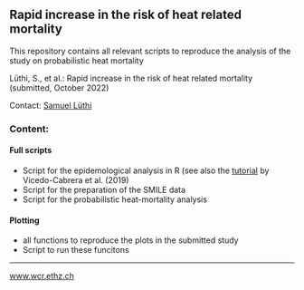 ## Rapid increase in the risk of heat related mortality 
This repository contains all relevant scripts to reproduce the analysis of the study on probabilistic heat mortality

Lüthi, S., et al.: Rapid increase in the risk of heat related mortality (submitted, October 2022)

Contact: [Samuel Lüthi](mailto:samuel.luethi@usys.ethz.ch)

### Content:

#### Full scripts
- Script for the epidemological analysis in R (see also the [tutorial](https://www.ncbi.nlm.nih.gov/pmc/articles/PMC6533172/) by Vicedo-Cabrera et al. (2019)
- Script for the preparation of the SMILE data
- Script for the probabilistic heat-mortality analysis

#### Plotting
- all functions to reproduce the plots in the submitted study
- Script to run these funcitons

-----
www.wcr.ethz.ch
